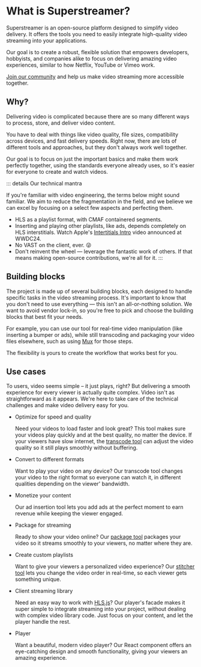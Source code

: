 # What is Superstreamer?

Superstreamer is an open-source platform designed to simplify video delivery. It offers the tools you need to easily integrate high-quality video streaming into your applications. 

Our goal is to create a robust, flexible solution that empowers developers, hobbyists, and companies alike to focus on delivering amazing video experiences, similar to how Netflix, YouTube or Vimeo work. 

[Join our community](https://discord.gg/4hXgz9EsF4) and help us make video streaming more accessible together.

## Why?

Delivering video is complicated because there are so many different ways to process, store, and deliver video content. 

You have to deal with things like video quality, file sizes, compatibility across devices, and fast delivery speeds. Right now, there are lots of different tools and approaches, but they don't always work well together. 

Our goal is to focus on just the important basics and make them work perfectly together, using the standards everyone already uses, so it's easier for everyone to create and watch videos.

::: details Our technical mantra

If you're familiar with video engineering, the terms below might sound familiar. We aim to reduce the fragmentation in the field, and we believe we can excel by focusing on a select few aspects and perfecting them.

- HLS as a playlist format, with CMAF containered segments.
- Inserting and playing other playlists, like ads, depends completely on HLS interstitials. Watch Apple's [Intertitials Intro](https://developer.apple.com/videos/play/wwdc2024/10114/#:~:text=With%20HLS%20interstitials%2C%20ads%20or,content's%20Program%2DDate%2DTime.) video announced at WWDC24.
- No VAST on the client, ever. 😜
- Don't reinvent the wheel — leverage the fantastic work of others. If that means making open-source contributions, we're all for it.
:::

## Building blocks

The project is made up of several building blocks, each designed to handle specific tasks in the video streaming process. It's important to know that you don't need to use everything — this isn't an all-or-nothing solution. We want to avoid vendor lock-in, so you're free to pick and choose the building blocks that best fit your needs. 

For example, you can use our tool for real-time video manipulation (like inserting a bumper or ads), while still transcoding and packaging your video files elsewhere, such as using [Mux](https://www.mux.com/) for those steps. 

The flexibility is yours to create the workflow that works best for you.

## Use cases

To users, video seems simple – it just plays, right? But delivering a smooth experience for every viewer is actually quite complex. Video isn't as straightforward as it appears. We're here to take care of the technical challenges and make video delivery easy for you.

- Optimize for speed and quality

  Need your videos to load faster and look great? This tool makes sure your videos play quickly and at the best quality, no matter the device. If your viewers have slow internet, the [transcode tool](/guide/process#start-a-transcode) can adjust the video quality so it still plays smoothly without buffering.

- Convert to different formats

  Want to play your video on any device? Our transcode tool changes your video to the right format so everyone can watch it, in different qualities depending on the viewer' bandwidth.

- Monetize your content

  Our ad insertion tool lets you add ads at the perfect moment to earn revenue while keeping the viewer engaged.

- Package for streaming

  Ready to show your video online? Our [package tool](/guide/process#create-a-package) packages your video so it streams smoothly to your viewers, no matter where they are.

- Create custom playlists

  Want to give your viewers a personalized video experience? Our [stitcher tool](/guide/stitch) lets you change the video order in real-time, so each viewer gets something unique.

- Client streaming library

  Need an easy way to work with [HLS.js](https://github.com/video-dev/hls.js)? Our player's facade makes it super simple to integrate streaming into your project, without dealing with complex video library code. Just focus on your content, and let the player handle the rest.

- Player

  Want a beautiful, modern video player? Our React component offers an eye-catching design and smooth functionality, giving your viewers an amazing experience.